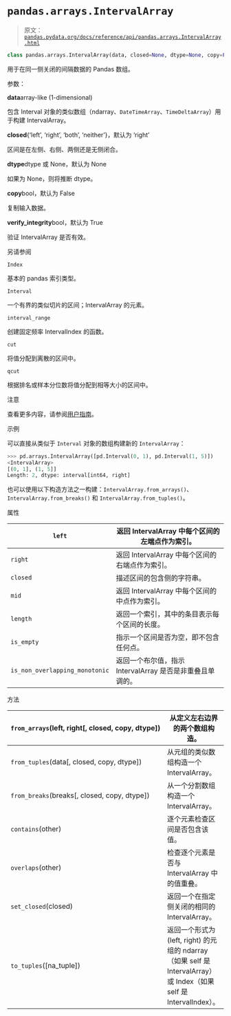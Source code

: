 # `pandas.arrays.IntervalArray`

> 原文：[`pandas.pydata.org/docs/reference/api/pandas.arrays.IntervalArray.html`](https://pandas.pydata.org/docs/reference/api/pandas.arrays.IntervalArray.html)

```py
class pandas.arrays.IntervalArray(data, closed=None, dtype=None, copy=False, verify_integrity=True)
```

用于在同一侧关闭的间隔数据的 Pandas 数组。

参数：

**data**array-like (1-dimensional)

包含 Interval 对象的类似数组（ndarray、`DateTimeArray`、`TimeDeltaArray`）用于构建 IntervalArray。

**closed**{‘left’, ‘right’, ‘both’, ‘neither’}，默认为 ‘right’

区间是在左侧、右侧、两侧还是无侧闭合。

**dtype**dtype 或 None，默认为 None

如果为 None，则将推断 dtype。

**copy**bool，默认为 False

复制输入数据。

**verify_integrity**bool，默认为 True

验证 IntervalArray 是否有效。

另请参阅

`Index`

基本的 pandas 索引类型。

`Interval`

一个有界的类似切片的区间；IntervalArray 的元素。

`interval_range`

创建固定频率 IntervalIndex 的函数。

`cut`

将值分配到离散的区间中。

`qcut`

根据排名或样本分位数将值分配到相等大小的区间中。

注意

查看更多内容，请参阅[用户指南](https://pandas.pydata.org/pandas-docs/stable/user_guide/advanced.html#intervalindex)。

示例

可以直接从类似于 `Interval` 对象的数组构建新的 `IntervalArray`：

```py
>>> pd.arrays.IntervalArray([pd.Interval(0, 1), pd.Interval(1, 5)])
<IntervalArray>
[(0, 1], (1, 5]]
Length: 2, dtype: interval[int64, right] 
```

也可以使用以下构造方法之一构建：`IntervalArray.from_arrays()`、`IntervalArray.from_breaks()` 和 `IntervalArray.from_tuples()`。

属性

| `left` | 返回 IntervalArray 中每个区间的左端点作为索引。 |
| --- | --- |
| `right` | 返回 IntervalArray 中每个区间的右端点作为索引。 |
| `closed` | 描述区间的包含侧的字符串。 |
| `mid` | 返回 IntervalArray 中每个区间的中点作为索引。 |
| `length` | 返回一个索引，其中的条目表示每个区间的长度。 |
| `is_empty` | 指示一个区间是否为空，即不包含任何点。 |
| `is_non_overlapping_monotonic` | 返回一个布尔值，指示 IntervalArray 是否是非重叠且单调的。 |

方法

| `from_arrays`(left, right[, closed, copy, dtype]) | 从定义左右边界的两个数组构造。 |
| --- | --- |
| `from_tuples`(data[, closed, copy, dtype]) | 从元组的类似数组构造一个 IntervalArray。 |
| `from_breaks`(breaks[, closed, copy, dtype]) | 从一个分割数组构造一个 IntervalArray。 |
| `contains`(other) | 逐个元素检查区间是否包含该值。 |
| `overlaps`(other) | 检查逐个元素是否与 IntervalArray 中的值重叠。 |
| `set_closed`(closed) | 返回一个在指定侧关闭的相同的 IntervalArray。 |
| `to_tuples`([na_tuple]) | 返回一个形式为 (left, right) 的元组的 ndarray（如果 self 是 IntervalArray）或 Index（如果 self 是 IntervalIndex）。 |
